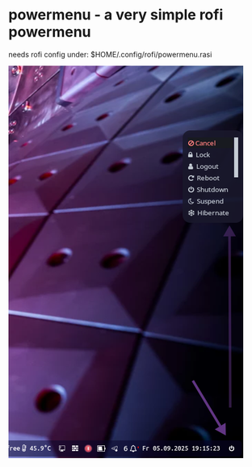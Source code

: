 # powermenu - a very simple rofi powermenu

needs rofi config under: 
$HOME/.config/rofi/powermenu.rasi

![powermenu screenshot](https://raw.githubusercontent.com/killajoe/sway_tools/refs/heads/main/powermenu/powermenu.png)

